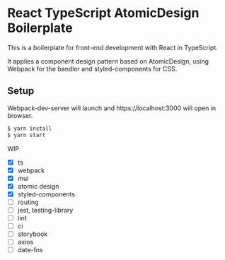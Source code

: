 # React TypeScript AtomicDesign Boilerplate

This is a boilerplate for front-end development with React in TypeScript.

It applies a component design pattern based on AtomicDesign, using Webpack for the bandler and styled-components for CSS.

## Setup

Webpack-dev-server will launch and https://localhost:3000 will open in browser.

```sh
$ yarn install
$ yarn start
```

WIP

- [x] ts
- [x] webpack
- [x] mui
- [x] atomic design
- [x] styled-components
- [ ] routing
- [ ] jest, testing-library
- [ ] lint
- [ ] ci
- [ ] storybook
- [ ] axios
- [ ] date-fns
